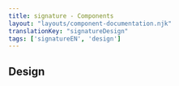 ```yaml
---
title: signature - Components
layout: "layouts/component-documentation.njk"
translationKey: "signatureDesign"
tags: ['signatureEN', 'design']
---
```


## Design